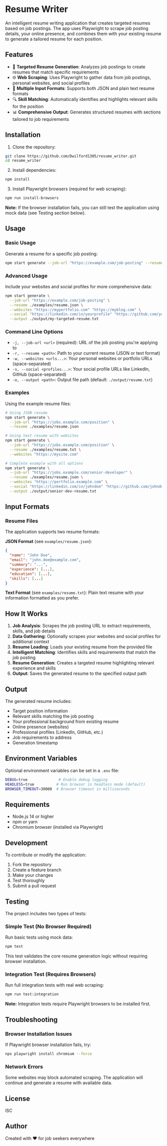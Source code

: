 # Resume Writer

An intelligent resume writing application that creates targeted resumes based on job postings. The app uses Playwright to scrape job posting details, your online presence, and combines them with your existing resume to generate a tailored resume for each position.

## Features

- 🎯 **Targeted Resume Generation**: Analyzes job postings to create resumes that match specific requirements
- 🌐 **Web Scraping**: Uses Playwright to gather data from job postings, personal websites, and social profiles
- 📄 **Multiple Input Formats**: Supports both JSON and plain text resume formats
- 🔍 **Skill Matching**: Automatically identifies and highlights relevant skills for the position
- 📊 **Comprehensive Output**: Generates structured resumes with sections tailored to job requirements

## Installation

1. Clone the repository:
```bash
git clone https://github.com/Dwilford1305/resume_writer.git
cd resume_writer
```

2. Install dependencies:
```bash
npm install
```

3. Install Playwright browsers (required for web scraping):
```bash
npm run install-browsers
```

**Note:** If the browser installation fails, you can still test the application using mock data (see Testing section below).

## Usage

### Basic Usage

Generate a resume for a specific job posting:

```bash
npm start generate --job-url "https://example.com/job-posting" --resume ./examples/resume.txt
```

### Advanced Usage

Include your websites and social profiles for more comprehensive data:

```bash
npm start generate \
  --job-url "https://example.com/job-posting" \
  --resume ./examples/resume.json \
  --websites "https://myportfolio.com" "https://myblog.com" \
  --social "https://linkedin.com/in/yourprofile" "https://github.com/yourusername" \
  --output ./output/my-targeted-resume.txt
```

### Command Line Options

- `-j, --job-url <url>` (required): URL of the job posting you're applying to
- `-r, --resume <path>`: Path to your current resume (JSON or text format)
- `-w, --websites <urls...>`: Your personal websites or portfolio URLs (space-separated)
- `-s, --social <profiles...>`: Your social profile URLs like LinkedIn, GitHub (space-separated)
- `-o, --output <path>`: Output file path (default: `./output/resume.txt`)

### Examples

Using the example resume files:

```bash
# Using JSON resume
npm start generate \
  --job-url "https://jobs.example.com/position" \
  --resume ./examples/resume.json

# Using text resume with websites
npm start generate \
  --job-url "https://jobs.example.com/position" \
  --resume ./examples/resume.txt \
  --websites "https://mysite.com"

# Complete example with all options
npm start generate \
  --job-url "https://jobs.example.com/senior-developer" \
  --resume ./examples/resume.json \
  --websites "https://portfolio.example.com" \
  --social "https://linkedin.com/in/johndoe" "https://github.com/johndoe" \
  --output ./output/senior-dev-resume.txt
```

## Input Formats

### Resume Files

The application supports two resume formats:

**JSON Format** (see `examples/resume.json`):
```json
{
  "name": "John Doe",
  "email": "john.doe@example.com",
  "summary": "...",
  "experience": [...],
  "education": [...],
  "skills": [...]
}
```

**Text Format** (see `examples/resume.txt`):
Plain text resume with your information formatted as you prefer.

## How It Works

1. **Job Analysis**: Scrapes the job posting URL to extract requirements, skills, and job details
2. **Data Gathering**: Optionally scrapes your websites and social profiles for additional context
3. **Resume Loading**: Loads your existing resume from the provided file
4. **Intelligent Matching**: Identifies skills and requirements that match the job posting
5. **Resume Generation**: Creates a targeted resume highlighting relevant experience and skills
6. **Output**: Saves the generated resume to the specified output path

## Output

The generated resume includes:
- Target position information
- Relevant skills matching the job posting
- Your professional background from existing resume
- Online presence (websites)
- Professional profiles (LinkedIn, GitHub, etc.)
- Job requirements to address
- Generation timestamp

## Environment Variables

Optional environment variables can be set in a `.env` file:

```bash
DEBUG=true              # Enable debug logging
HEADLESS=true          # Run browser in headless mode (default)
BROWSER_TIMEOUT=30000  # Browser timeout in milliseconds
```

## Requirements

- Node.js 14 or higher
- npm or yarn
- Chromium browser (installed via Playwright)

## Development

To contribute or modify the application:

1. Fork the repository
2. Create a feature branch
3. Make your changes
4. Test thoroughly
5. Submit a pull request

## Testing

The project includes two types of tests:

### Simple Test (No Browser Required)
Run basic tests using mock data:
```bash
npm test
```

This test validates the core resume generation logic without requiring browser installation.

### Integration Test (Requires Browsers)
Run full integration tests with real web scraping:
```bash
npm run test:integration
```

**Note:** Integration tests require Playwright browsers to be installed first.

## Troubleshooting

### Browser Installation Issues

If Playwright browser installation fails, try:
```bash
npx playwright install chromium --force
```

### Network Errors

Some websites may block automated scraping. The application will continue and generate a resume with available data.

## License

ISC

## Author

Created with ❤️ for job seekers everywhere
